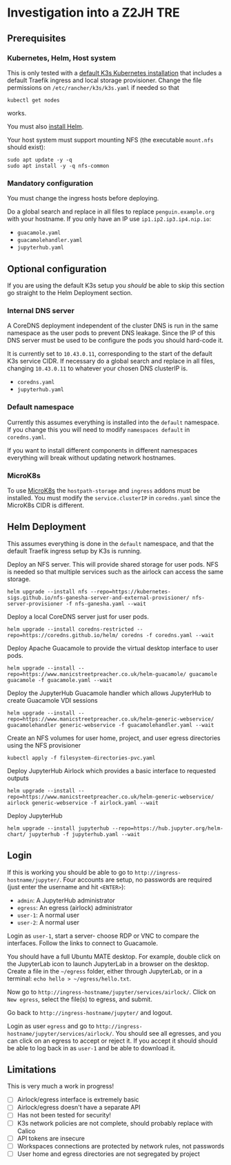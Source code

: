 # Investigation into a Z2JH TRE

## Prerequisites

### Kubernetes, Helm, Host system

This is only tested with a [default K3s Kubernetes installation](https://docs.k3s.io/quick-start) that includes a default Traefik ingress and local storage provisioner.
Change the file permissions on `/etc/rancher/k3s/k3s.yaml` if needed so that

```
kubectl get nodes
```

works.

You must also [install Helm](https://helm.sh/docs/intro/install/).

Your host system must support mounting NFS (the executable `mount.nfs` should exist):

```
sudo apt update -y -q
sudo apt install -y -q nfs-common
```

### Mandatory configuration

You must change the ingress hosts before deploying.

Do a global search and replace in all files to replace `penguin.example.org` with your hostname. If you only have an IP use `ip1.ip2.ip3.ip4.nip.io`:

- `guacamole.yaml`
- `guacamolehandler.yaml`
- `jupyterhub.yaml`

## Optional configuration

If you are using the default K3s setup you _should_ be able to skip this section go straight to the Helm Deployment section.

### Internal DNS server

A CoreDNS deployment independent of the cluster DNS is run in the same namespace as the user pods to prevent DNS leakage.
Since the IP of this DNS server must be used to be configure the pods you should hard-code it.

It is currently set to `10.43.0.11`, corresponding to the start of the default K3s service CIDR.
If necessary do a global search and replace in all files, changing `10.43.0.11` to whatever your chosen DNS clusterIP is.

- `coredns.yaml`
- `jupyterhub.yaml`

### Default namespace

Currently this assumes everything is installed into the `default` namespace.
If you change this you will need to modify `namespaces default` in `coredns.yaml`.

If you want to install different components in different namespaces everything will break without updating network hostnames.

### MicroK8s

To use [MicroK8s](https://microk8s.io/docs/getting-started) the `hostpath-storage` and `ingress` addons must be installed.
You must modify the `service.clusterIP` in `coredns.yaml` since the MicroK8s CIDR is different.

## Helm Deployment

This assumes everything is done in the `default` namespace, and that the default Traefik ingress setup by K3s is running.

Deploy an NFS server. This will provide shared storage for user pods.
NFS is needed so that multiple services such as the airlock can access the same storage.

```
helm upgrade --install nfs --repo=https://kubernetes-sigs.github.io/nfs-ganesha-server-and-external-provisioner/ nfs-server-provisioner -f nfs-ganesha.yaml --wait
```

Deploy a local CoreDNS server just for user pods.

```
helm upgrade --install coredns-restricted --repo=https://coredns.github.io/helm/ coredns -f coredns.yaml --wait
```

Deploy Apache Guacamole to provide the virtual desktop interface to user pods.

```
helm upgrade --install --repo=https://www.manicstreetpreacher.co.uk/helm-guacamole/ guacamole guacamole -f guacamole.yaml --wait
```

Deploy the JupyterHub Guacamole handler which allows JupyterHub to create Guacamole VDI sessions

```
helm upgrade --install --repo=https://www.manicstreetpreacher.co.uk/helm-generic-webservice/ guacamolehandler generic-webservice -f guacamolehandler.yaml --wait
```

Create an NFS volumes for user home, project, and user egress directories using the NFS provisioner

```
kubectl apply -f filesystem-directories-pvc.yaml
```

Deploy JupyterHub Airlock which provides a basic interface to requested outputs

```
helm upgrade --install --repo=https://www.manicstreetpreacher.co.uk/helm-generic-webservice/ airlock generic-webservice -f airlock.yaml --wait
```

Deploy JupyterHub

```
helm upgrade --install jupyterhub --repo=https://hub.jupyter.org/helm-chart/ jupyterhub -f jupyterhub.yaml --wait
```

## Login

If this is working you should be able to go to `http://ingress-hostname/jupyter/`.
Four accounts are setup, no passwords are required (just enter the username and hit `<ENTER>`):

- `admin`: A JupyterHub administrator
- `egress`: An egress (airlock) administrator
- `user-1`: A normal user
- `user-2`: A normal user

Login as `user-1`, start a server- choose RDP or VNC to compare the interfaces.
Follow the links to connect to Guacamole.

You should have a full Ubuntu MATE desktop.
For example, double click on the JupyterLab icon to launch JupyterLab in a browser on the desktop.
Create a file in the `~/egress` folder, either through JupyterLab, or in a terminal: `echo hello > ~/egress/hello.txt`.

Now go to `http://ingress-hostname/jupyter/services/airlock/`.
Click on `New egress`, select the file(s) to egress, and submit.

Go back to `http://ingress-hostname/jupyter/` and logout.

Login as user `egress` and go to `http://ingress-hostname/jupyter/services/airlock/`.
You should see all egresses, and you can click on an egress to accept or reject it.
If you accept it should should be able to log back in as `user-1` and be able to download it.

## Limitations

This is very much a work in progress!

- [ ] Airlock/egress interface is extremely basic
- [ ] Airlock/egress doesn't have a separate API
- [ ] Has not been tested for security!
- [ ] K3s network policies are not complete, should probably replace with Calico
- [ ] API tokens are insecure
- [ ] Workspaces connections are protected by network rules, not passwords
- [ ] User home and egress directories are not segregated by project
